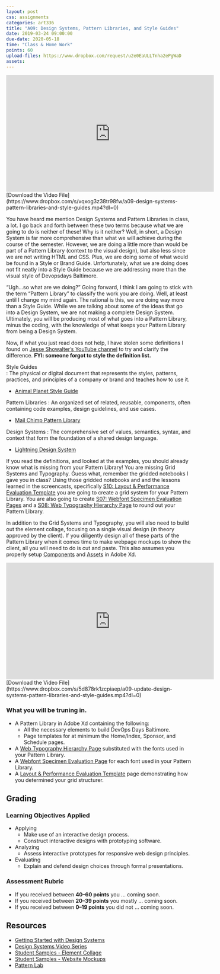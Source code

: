 ```yaml
---
layout: post
css: assignments
categories: art336
title: "A09: Design Systems, Pattern Libraries, and Style Guides"
date: 2019-03-24 09:00:00
due-date: 2020-05-18
time: "Class & Home Work"
points: 60
upload-files: https://www.dropbox.com/request/u2e0EaULLTnha2ePgWaD
assets: 
---
```


<div class="video-wrapper">
	<iframe width="560" height="315" src="https://www.youtube.com/embed/sF09Xl-E2Jg" frameborder="0" allow="accelerometer; autoplay; encrypted-media; gyroscope; picture-in-picture" allowfullscreen></iframe>
</div>
[Download the Video File](https://www.dropbox.com/s/vqxog3z38tr98fw/a09-design-systems-pattern-libraries-and-style-guides.mp4?dl=0)

You have heard me mention Design Systems and Pattern Libraries in class, a lot. I go back and forth between these two terms because what we are going to do is neither of these! Why is it neither? Well, in short, a Design System is far more comprehensive than what we will achieve during the course of the semester. However, we are doing a little more than would be part of a Pattern Library (context to the visual design), but also less since we are not writing HTML and CSS. Plus, we are doing some of what would be found in a Style or Brand Guide. Unfortunately, what we are doing does not fit neatly into a Style Guide because we are addressing more than the visual style of Devopsdays Baltimore. 

&ldquo;Ugh&hellip;so what are we doing?&rdquo; Going forward, I think I am going to stick with the term &ldquo;Pattern Library&rdquo; to classify the work you are doing. Well, at least until I change my mind again. The rational is this, we are doing way more than a Style Guide. While we are talking about some of the ideas that go into a Design System, we are not making a complete Design System. Ultimately, you will be producing most of what goes into a Pattern Library, minus the coding, with the knowledge of what keeps your Pattern Library from being a Design System.

Now, if what you just read does not help, I have stolen some definitions I found on [Jesse Showalter&rsquo;s YouTube channel](https://www.youtube.com/channel/UCvBGFeXbBrq3W9_0oNLJREQ) to try and clarify the difference. **FYI: someone forgot to style the definition list.**

Style Guides	
: The physical or digital document that represents the styles, patterns, practices, and principles of a company or brand and teaches how to use it.
- [Animal Planet Style Guide](https://logoblink.com/img/2009/01/animal_planet1.pdf)

Pattern Libraries
: An organized set of related, reusable, components, often containing code examples, design guidelines, and use cases.
- [Mail Chimp Pattern Library](https://ux.mailchimp.com/patterns/color)

Design Systems 
: The comprehensive set of values, semantics, syntax, and context that form the foundation of a shared design language.
- [Lightning Design System](https://www.lightningdesignsystem.com/)

If you read the definitions, and looked at the examples, you should already know what is missing from your Pattern Library! You are missing Grid Systems and Typography. Guess what, remember the gridded notebooks I gave you in class? Using those gridded notebooks and and the lessons learned in the screencasts, specifically [S10: Layout & Performance Evaluation Template](https://garyrozanc.com/students/art336/s10-layout-evaluation-performance-templmate.html) you are going to create a grid system for your Pattern Library. You are also going to create [S07: Webfont Specimen Evaluation Pages](https://garyrozanc.com/students/art336/s07-webfont-specimen-evaluation-page.html) and a [S08: Web Typography Hierarchy Page](https://garyrozanc.com/students/art336/s08-web-typography.html) to round out your Pattern Library.

In addition to the Grid Systems and Typography, you will also need to build out the element collage, focusing on a single visual design (in theory approved by the client). If you diligently design all of these parts of the Pattern Library when it comes time to make webpage mockups to show the client, all you will need to do is cut and paste. This also assumes you properly setup [Components](https://www.youtube.com/watch?v=qrsuk6zl8B8) and [Assets](https://www.youtube.com/watch?v=2BhSwGXvslc) in Adobe Xd.

<div class="video-wrapper">
	<iframe width="560" height="315" src="https://www.youtube.com/embed/H3dqF9FhMXo" frameborder="0" allow="accelerometer; autoplay; encrypted-media; gyroscope; picture-in-picture" allowfullscreen></iframe>
</div>
[Download the Video File](https://www.dropbox.com/s/5d878rk1zcpiaep/a09-update-design-systems-pattern-libraries-and-style-guides.mp4?dl=0)

### What you will be truning in.
- A Pattern Library in Adobe Xd containing the following:
    - All the necessary elements to build DevOps Days Baltimore.
    - Page templates for at minimum the Home/Index, Sponsor, and Schedule pages.
- A [Web Typography Hierarchy Page](https://garyrozanc.com/students/art336/s08-web-typography.html) substituted with the fonts used in your Pattern Library.
- A [Webfont Specimen Evaluation Page](https://garyrozanc.com/students/art336/s07-webfont-specimen-evaluation-page.html) for each font used in your Pattern Library.
- A [Layout & Performance Evaluation Template](https://garyrozanc.com/students/art336/s10-layout-evaluation-performance-templmate.html) page demonstrating how you determined your grid structurer.

## Grading

### Learning Objectives Applied
- Applying
    - Make use of an interactive design process.
    - Construct interactive designs with prototyping software.
- Analyzing
    - Assess interactive prototypes for responsive web design principles.
- Evaluating
    - Explain and defend design choices through formal presentations.

### Assessment Rubric 
- If you received between **40&ndash;60 points** you ... coming soon.
- If you received between **20&ndash;39 points** you mostly ... coming soon.
- If you received between **0&ndash;19 points** you did not ... coming soon.

## Resources
- [Getting Started with Design Systems](https://xd.adobe.com/ideas/principles/design-systems/introduction-to-design-systems/)
- [Design Systems Video Series](https://www.invisionapp.com/design-system-manager/expert-advice)
- [Student Samples - Element Collage](https://garyrozanc.com/students/downloads/art336-element-collage-student-example.zip)
- [Student Samples - Website Mockups](http://garyrozanc.com/students/downloads/art336-mockups-student-example.zip)
- [Pattern Lab](https://demo.patternlab.io)
